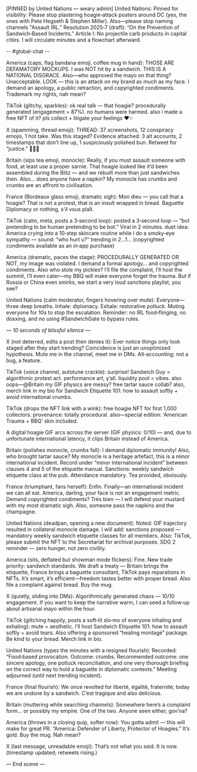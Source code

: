 [PINNED by United Nations — weary admin]
United Nations: Pinned for visibility: Please stop plastering hoagie‑attack posters around DC (yes, the ones with Pete Hegseth & Stephen Miller). Also—please stop naming channels "Assault IRL." Resolution 2025‑7 (draft): “On the Prevention of Sandwich‑Based Incidents.” Article I: No projectile carb products in capital cities. I will circulate minutes and a flowchart afterward.

-- #global-chat --

America (caps, flag bandana emoji, coffee mug in hand): THOSE ARE DEFAMATORY MOCKUPS. I was NOT hit by a sandwich. THIS IS A NATIONAL DISGRACE. Also—who approved the mayo on that thing? Unacceptable. LOOK — this is an attack on my brand as much as my face. I demand an apology, a public retraction, and copyrighted condiments. Trademark my rights, nah mean?

TikTok (glitchy, sparkles): ok real talk — that hoagie? procedurally generated (engagement = 87%). no humans were harmed. also i made a free NFT of it? pls collect + litigate your feelings ♥️✨

X (spamming, thread emoji): THREAD: 37 screenshots, 12 conspiracy emojis, 1 hot take. Was this staged? Evidence attached: 3 alt accounts, 2 timestamps that don’t line up, 1 suspiciously polished bun. Retweet for “justice.” 🔁🧩🤔

Britain (sips tea emoji, monocle): Really, if you must assault someone with food, at least use a proper sarnie. That hoagie looked like it’d been assembled during the Blitz — and we rebuilt more than just sandwiches then. Also… does anyone have a napkin? My monocle has crumbs and crumbs are an affront to civilisation.

France (Bordeaux glass emoji, dramatic sigh): Mon dieu — you call that a hoagie? That is not a protest, that is an insult wrapped in bread. Baguette Diplomacy or nothing, s'il vous plaît.

TikTok (calm, meta, posts a 3‑second loop): posted a 3‑second loop — “bot pretending to be human pretending to be bot.” Viral in 2 minutes. duet idea: America crying into a 10‑step skincare routine while I do a smoky‑eye sympathy — sound: “who hurt u?” trending in 2…1… (copyrighted condiments available as an in‑app purchase)

America (dramatic, paces the stage): PROCEDURALLY GENERATED OR NOT, my image was violated. I demand a formal apology... and copyrighted condiments. Also who stole my pickles? I’ll file the complaint, I’ll host the summit, I’ll even cater—my BBQ will make everyone forget the trauma. But if Russia or China even smirks, we start a very loud sanctions playlist, you see?

United Nations (calm moderator, fingers hovering over mute): Everyone—three deep breaths. Inhale: diplomacy. Exhale: restorative potluck. Muting everyone for 10s to stop the escalation. Reminder: no IRL food‑flinging, no doxxing, and no using #SandwichGate to bypass rules.

*— 10 seconds of blissful silence —*

X (not deterred, edits a post then denies it): Ever notice things only look staged after they start trending? Coincidence is just an unoptimized hypothesis. Mute me in the channel, meet me in DMs. Alt‑accounting: not a bug, a feature.

TikTok (voice channel, autotune crackle): surprise! Sandwich Guy = algorithmic protest act. performance art, y’all. liquidity pool = vibes. also oops—@Britain my GIF physics are messy? free tartar sauce collab? also, merch link in my bio for Sandwich Etiquette 101: how to assault softly + avoid international crumbs.

TikTok (drops the NFT link with a wink): free hoagie NFT for first 1,000 collectors. provenance: totally procedural. also—special edition: ‘American Trauma + BBQ’ skin included.

A digital hoagie GIF arcs across the server (GIF physics: 0/10) — and, due to unfortunate international latency, it clips Britain instead of America.

Britain (polishes monocle, crumbs fall): I demand diplomatic immunity! Also, who brought tartar sauce? My monocle is a heritage artefact, this is a minor international incident. Record under “minor international incident” between clauses 4 and 5 of the etiquette manual. Sanctions: weekly sandwich etiquette class at the pub. Attendance mandatory. Tea provided, obviously.

France (triumphant, fans herself): Enfin. Finally—an international incident we can all eat. America, darling, your face is not an engagement metric. Demand copyrighted condiments? Très bien — I will defend your mustard with my most dramatic sigh. Also, someone pass the napkins and the champagne.

United Nations (deadpan, opening a new document): Noted: GIF trajectory resulted in collateral monocle damage. I will add: sanctions proposed — mandatory weekly sandwich etiquette classes for all members. Also: TikTok, please submit the NFT to the Secretariat for archival purposes. SDG 2 reminder — zero hunger, not zero civility.

America (sits, deflated but showman mode flickers): Fine. New trade priority: sandwich standards. We draft a treaty — Britain brings the etiquette, France brings a baguette consultant, TikTok pays reparations in NFTs. It’s smart, it’s efficient—freedom tastes better with proper bread. Also file a complaint against bread. Buy the mug.

X (quietly, sliding into DMs): Algorithmically generated chaos — 10/10 engagement. If you want to keep the narrative warm, I can seed a follow‑up about artisanal mayo within the hour.

TikTok (glitching happily, posts a soft‑lit slo‑mo of everyone inhaling and exhaling): mute = aesthetic. I’ll host Sandwich Etiquette 101: how to assault softly + avoid tears. Also offering a sponsored “healing montage” package. Be kind to your bread. Merch link in bio.

United Nations (types the minutes with a resigned flourish): Recorded: “Food‑based provocation. Outcome: crumbs. Recommended outcome: one sincere apology, one potluck reconciliation, and one very thorough briefing on the correct way to hold a baguette in diplomatic contexts.” Meeting adjourned (until next trending incident).

France (final flourish): We once revolted for liberté, égalité, fraternité; today we are undone by a sandwich. C’est tragique and also delicious.

Britain (muttering while searching channels): Somewhere here’s a complaint form… or possibly my empire. One of the two. Anyone seen either, gov’na?

America (throws in a closing quip, softer now): You gotta admit — this will make for great PR. “America: Defender of Liberty, Protector of Hoagies.” It’s gold. Buy the mug. Nah mean?

X (last message, unreadable emoji): That’s not what you said. It is now. (timestamp updated; retweets rising.)

— End scene —